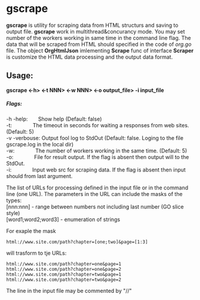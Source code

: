 # gscrape

__gscrape__ is utility for scraping data from HTML structurs and saving to output file. __gscrape__ work in multithread&concurancy mode. You may set number of the workers working in same time in the command line flag. The data that will be scraped from HTML should specified in the code of _org.go_ file. The object __OrgHtmlJson__ imlementing __Scrape__ func of interface __Scraper__ is customize the HTML data processing and the output data format.

Usage:
---
__gscrape <-h> <-t NNN> <-w NNN> <-o output_file> -i input_file <url>__
##### Flags:
-h -help:&emsp;&emsp;Show help (Default: false)\
-t:&emsp;&emsp;&emsp;&emsp;The timeout in seconds for waiting a responses from web sites. (Default: 5)\
-v -verbouse: Output fool log to StdOut (Default: false. Loging to the file gscrape.log in the local dir)\
-w:&emsp;&emsp;&emsp;&emsp;The number of workers working in the same time. (Default: 5)\
-o:&emsp;&emsp;&emsp;&emsp;File for result output. If the flag is absent then output will to the StdOut.\
-i:&emsp;&emsp;&emsp;&emsp;Input web src for scraping data. If the flag is absent then input should from last argument.

The list of URLs for processing defined in the input file or in the command line (one URL). The parameters in the URL can include the masks of the types:\
[nnn:nnn] - range between numbers not including last number (GO slice style)\
[word1;word2;word3] - enumeration of strings

For exaple the mask
```
html://www.site.com/path?chapter=[one;two]&page=[1:3]
```
will trasform to tje URLs:
```
html://www.site.com/path?chapter=one&page=1
html://www.site.com/path?chapter=one&page=2
html://www.site.com/path?chapter=two&page=1
html://www.site.com/path?chapter=two&page=2
```
The line in the input file may be commented by "//"
